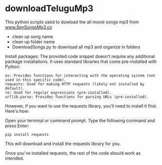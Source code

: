 # downloadTeluguMp3

This python scripts used to dowload the all movie songs mp3 from www.SenSongsMp3.co

- clean up song name
- clean up folder name
- DownloadSongs.py to download all mp3 and organize in folders
  
Install packages:
The provided code snippet doesn't require any additional package installations. It uses standard libraries that come pre-installed with Python:

    os: Provides functions for interacting with the operating system (not used in this specific code).
    requests: Used for making HTTP requests (likely not installed by default).
    re: Used for regular expressions (pre-installed).
    urllib.parse: Provides functions for parsing URLs (pre-installed).

However, if you want to use the requests library, you'll need to install it first. Here's how:

  Open your terminal or command prompt.
  Type the following command and press Enter:

    pip install requests

This will download and install the requests library for you.

Once you've installed requests, the rest of the code should work as intended.
